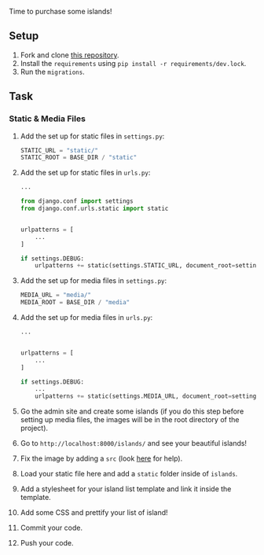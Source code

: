 Time to purchase some islands!

## Setup

1. Fork and clone [this repository](https://github.com/malthunayan/TASK-Django-M11-Files-II).
2. Install the `requirements` using `pip install -r requirements/dev.lock`.
3. Run the `migrations`.

## Task

### Static & Media Files

1. Add the set up for static files in `settings.py`:

   ```python
   STATIC_URL = "static/"
   STATIC_ROOT = BASE_DIR / "static"
   ```

2. Add the set up for static files in `urls.py`:

   ```python
   ...

   from django.conf import settings
   from django.conf.urls.static import static


   urlpatterns = [
       ...
   ]

   if settings.DEBUG:
       urlpatterns += static(settings.STATIC_URL, document_root=settings.STATIC_ROOT)
   ```

3. Add the set up for media files in `settings.py`:

   ```python
   MEDIA_URL = "media/"
   MEDIA_ROOT = BASE_DIR / "media"
   ```

4. Add the set up for media files in `urls.py`:

   ```python
   ...


   urlpatterns = [
       ...
   ]

   if settings.DEBUG:
       ...
       urlpatterns += static(settings.MEDIA_URL, document_root=settings.MEDIA_ROOT)
   ```

5. Go the admin site and create some islands (if you do this step before setting up media files, the images will be in the root directory of the project).
6. Go to `http://localhost:8000/islands/` and see your beautiful islands!
7. Fix the image by adding a `src` (look [here](https://docs.djangoproject.com/en/4.1/topics/files/#using-files-in-models) for help).
8. Load your static file here and add a `static` folder inside of `islands`.
9. Add a stylesheet for your island list template and link it inside the template.
10. Add some CSS and prettify your list of island!
11. Commit your code.
12. Push your code.
